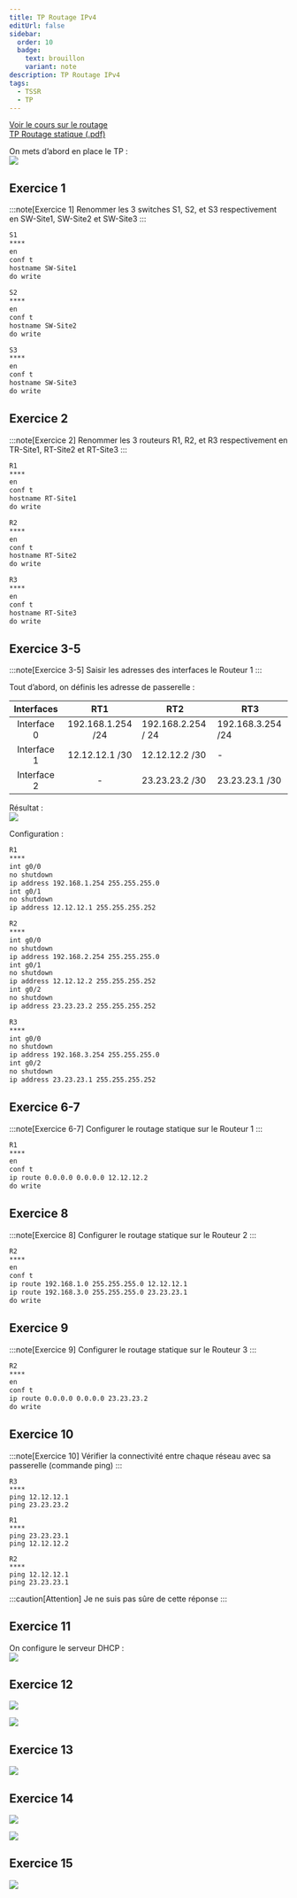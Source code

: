 ```yaml
---
title: TP Routage IPv4
editUrl: false
sidebar:
  order: 10
  badge:
    text: brouillon
    variant: note
description: TP Routage IPv4
tags:
  - TSSR
  - TP
---
```


[Voir le cours sur le routage](/notes/réseaux/routage)\
[TP Routage statique (.pdf)](/notes/réseaux/_docs/Brief_TSSR_Routage_Statique.pdf)

On mets d’abord en place le TP :\
![](../../../../assets/notes/réseaux/_attachments/pasted-image-20240525204526.png)

## Exercice 1

:::note[Exercice 1]
Renommer les 3 switches S1, S2, et S3 respectivement en SW-Site1, SW-Site2 et SW-Site3
:::

```txt
S1  
****  
en  
conf t
hostname SW-Site1
do write
  
S2
****
en
conf t
hostname SW-Site2
do write

S3
****
en
conf t
hostname SW-Site3
do write
```

## Exercice 2

:::note[Exercice 2]
Renommer les 3 routeurs R1, R2, et R3 respectivement en TR-Site1, RT-Site2 et RT-Site3
:::

```txt
R1
****
en
conf t
hostname RT-Site1
do write

R2
****
en
conf t
hostname RT-Site2
do write

R3
****
en
conf t
hostname RT-Site3
do write
```

## Exercice 3-5

:::note[Exercice 3-5]
Saisir les adresses des interfaces le Routeur 1
:::

Tout d’abord, on définis les adresse de passerelle :

|  Interfaces |        RT1        | RT2                | RT3               |
| :---------: | :---------------: | ------------------ | ----------------- |
| Interface 0 | 192.168.1.254 /24 | 192.168.2.254 / 24 | 192.168.3.254 /24 |
| Interface 1 |   12.12.12.1 /30  | 12.12.12.2 /30     | -                 |
| Interface 2 |         -         | 23.23.23.2 /30     | 23.23.23.1 /30    |

Résultat : \
![](../../../../assets/notes/réseaux/_attachments/pasted-image-20240525210237.png)

Configuration : 

```txt
R1
****
int g0/0
no shutdown
ip address 192.168.1.254 255.255.255.0
int g0/1
no shutdown
ip address 12.12.12.1 255.255.255.252 

R2
****
int g0/0
no shutdown
ip address 192.168.2.254 255.255.255.0
int g0/1
no shutdown
ip address 12.12.12.2 255.255.255.252 
int g0/2
no shutdown
ip address 23.23.23.2 255.255.255.252 

R3
****
int g0/0
no shutdown
ip address 192.168.3.254 255.255.255.0
int g0/2
no shutdown
ip address 23.23.23.1 255.255.255.252 
```

## Exercice 6-7

:::note[Exercice 6-7]
Configurer le routage statique sur le Routeur 1
:::

```txt
R1
****
en
conf t
ip route 0.0.0.0 0.0.0.0 12.12.12.2
do write
```

## Exercice 8

:::note[Exercice 8]
Configurer le routage statique sur le Routeur 2
:::

```txt
R2
****
en
conf t
ip route 192.168.1.0 255.255.255.0 12.12.12.1
ip route 192.168.3.0 255.255.255.0 23.23.23.1
do write
```

## Exercice 9

:::note[Exercice 9]
Configurer le routage statique sur le Routeur 3
:::

```txt
R2
****
en
conf t
ip route 0.0.0.0 0.0.0.0 23.23.23.2
do write
```

## Exercice 10

:::note[Exercice 10]
Vérifier la connectivité entre chaque réseau avec sa passerelle (commande ping)
:::

```
R3
****
ping 12.12.12.1
ping 23.23.23.2

R1
****
ping 23.23.23.1
ping 12.12.12.2

R2
****
ping 12.12.12.1
ping 23.23.23.1
```

:::caution[Attention]
Je ne suis pas sûre de cette réponse
:::

## Exercice 11

On configure le serveur DHCP  :\
![](../../../../assets/notes/réseaux/_attachments/pasted-image-20240526211128.png)

## Exercice 12

![](../../../../assets/notes/réseaux/_attachments/pasted-image-20240526211418.png)

![](../../../../assets/notes/réseaux/_attachments/pasted-image-20240526212205.png)

## Exercice 13

![](../../../../assets/notes/réseaux/_attachments/pasted-image-20240526212226.png)

## Exercice 14

![](../../../../assets/notes/réseaux/_attachments/pasted-image-20240526212242.png)

![](../../../../assets/notes/réseaux/_attachments/pasted-image-20240526212246.png)

## Exercice 15

![](../../../../assets/notes/réseaux/_attachments/pasted-image-20240526212758.png)
